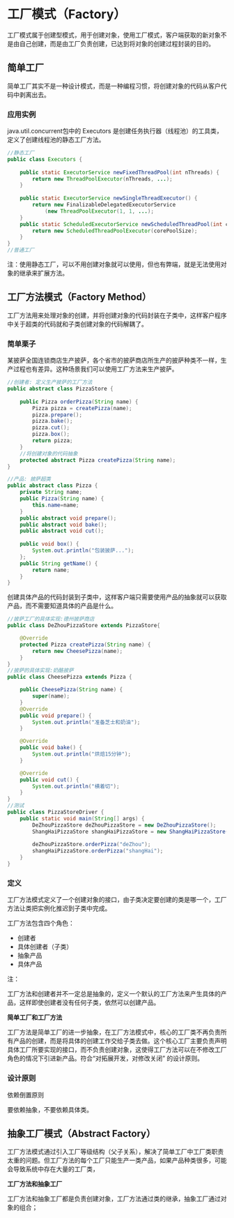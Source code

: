 # 工厂模式（Factory）

​	工厂模式属于创建型模式，用于创建对象，使用工厂模式，客户端获取的新对象不是由自己创建，而是由工厂负责创建，已达到将对象的创建过程封装的目的。

## 简单工厂

​	简单工厂其实不是一种设计模式，而是一种编程习惯，将创建对象的代码从客户代码中剥离出去。

### 应用实例

java.util.concurrent包中的 Executors  是创建任务执行器（线程池）的工具类，定义了创建线程池的静态工厂方法。

```java
//静态工厂
public class Executors {
    
    public static ExecutorService newFixedThreadPool(int nThreads) {
        return new ThreadPoolExecutor(nThreads, ...);
    }
    
    public static ExecutorService newSingleThreadExecutor() {
        return new FinalizableDelegatedExecutorService
            (new ThreadPoolExecutor(1, 1, ...);
    }   
    public static ScheduledExecutorService newScheduledThreadPool(int corePoolSize) {
        return new ScheduledThreadPoolExecutor(corePoolSize);
    }
}
//普通工厂

```



注：使用静态工厂，可以不用创建对象就可以使用，但也有弊端，就是无法使用对象的继承来扩展方法。



## 工厂方法模式（Factory Method）

​	工厂方法用来处理对象的创建，并将创建对象的代码封装在子类中，这样客户程序中关于超类的代码就和子类创建对象的代码解耦了。



### 简单栗子

​	某披萨全国连锁商店生产披萨，各个省市的披萨商店所生产的披萨种类不一样，生产过程也有差异。这种场景我们可以使用工厂方法来生产披萨。

```java
//创建者: 定义生产披萨的工厂方法
public abstract class PizzaStore {
	
	public Pizza orderPizza(String name) {
		Pizza pizza = createPizza(name);
		pizza.prepare();
		pizza.bake();
		pizza.cut();
		pizza.box();
		return pizza;
	}
	//将创建对象的代码抽象
	protected abstract Pizza createPizza(String name);
}

//产品: 披萨超类
public abstract class Pizza {
	private String name;
	public Pizza(String name) {
		this.name=name;
	}
	public abstract void prepare();
	public abstract void bake();
	public abstract void cut();
	
	public void box() {
		System.out.println("包装披萨...");
	};
	public String getName() {
		return name;
	}
}
```

创建具体产品的代码封装到子类中，这样客户端只需要使用产品的抽象就可以获取产品，而不需要知道具体的产品是什么。

```java
//披萨工厂的具体实现:德州披萨商店
public class DeZhouPizzaStore extends PizzaStore{

	@Override
	protected Pizza createPizza(String name) {
		return new CheesePizza(name);
	}
}
//披萨的具体实现:奶酪披萨
public class CheesePizza extends Pizza {

	public CheesePizza(String name) {
		super(name);
	}
	@Override
	public void prepare() {
		System.out.println("准备芝士和奶油");
	}

	@Override
	public void bake() {
		System.out.println("烘焙15分钟");
	}

	@Override
	public void cut() {
		System.out.println("横着切");
	}
}
//测试
public class PizzaStoreDriver {
	public static void main(String[] args) {
		DeZhouPizzaStore deZhouPizzaStore = new DeZhouPizzaStore();
		ShangHaiPizzaStore shangHaiPizzaStore = new ShangHaiPizzaStore();
		
		deZhouPizzaStore.orderPizza("deZhou");
		shangHaiPizzaStore.orderPizza("shangHai");
	}
}
```



### 定义

工厂方法模式定义了一个创建对象的接口，由子类决定要创建的类是哪一个，工厂方法让类把实例化推迟到子类中完成。

工厂方法包含四个角色：

- 创建者
- 具体创建者（子类）
- 抽象产品
- 具体产品


注：

​	工厂方法和创建者并不一定总是抽象的，定义一个默认的工厂方法来产生具体的产品，这样即使创建者没有任何子类，依然可以创建产品。

**简单工厂和工厂方法** 

​	工厂方法是简单工厂的进一步抽象，在工厂方法模式中，核心的工厂类不再负责所有产品的创建，而是将具体的创建工作交给子类去做。这个核心工厂主要负责声明具体工厂所要实现的接口，而不负责创建对象，这使得工厂方法可以在不修改工厂角色的情况下引进新产品。符合“对拓展开发，对修改关闭” 的设计原则。



### 设计原则

依赖倒置原则

要依赖抽象，不要依赖具体类。





## 抽象工厂模式（Abstract Factory）

​	工厂方法模式通过引入工厂等级结构（父子关系），解决了简单工厂中工厂类职责太重的问题。但工厂方法的每个工厂只能生产一类产品，如果产品种类很多，可能会导致系统中存在大量的工厂类，





**工厂方法和抽象工厂** 

工厂方法和抽象工厂都是负责创建对象，工厂方法通过类的继承，抽象工厂通过对象的组合；







